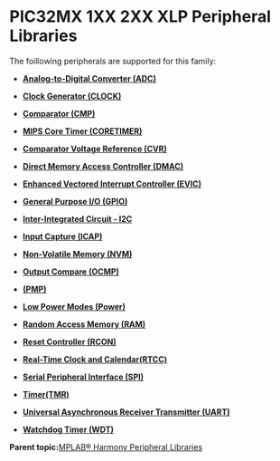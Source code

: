 # PIC32MX 1XX 2XX XLP Peripheral Libraries

The foillowing peripherals are supported for this family:

-   **[Analog-to-Digital Converter \(ADC\)](GUID-7A86AFB2-C2EF-44ED-B393-FE717EEC1C16.md)**  

-   **[Clock Generator \(CLOCK\)](GUID-31C4650F-1B47-42F0-A45F-E72F5627FA02.md)**  

-   **[Comparator \(CMP\)](GUID-F17BE981-0CE8-4C1F-8A22-280FD64FEC4B.md)**  

-   **[MIPS Core Timer \(CORETIMER\)](GUID-0707DBF2-5D28-4D37-BAE7-EB194F1CB63C.md)**  

-   **[Comparator Voltage Reference \(CVR\)](GUID-AFB2AD91-7661-441D-A9E9-E8A794410BF9.md)**  

-   **[Direct Memory Access Controller \(DMAC\)](GUID-2C5A3108-4274-4720-A95E-8017AA500BB4.md)**  

-   **[Enhanced Vectored Interrupt Controller \(EVIC\)](GUID-F600AF2E-CCDD-4C57-B5AC-8D75DD1750C7.md)**  

-   **[General Purpose I/O \(GPIO\)](GUID-FA913A9D-5DA8-49D8-878C-21D79AE2F4BC.md)**  

-   **[Inter-Integrated Circuit - I2C](GUID-84B7C9F3-533A-4A83-9104-9196F8070FF2.md)**  

-   **[Input Capture \(ICAP\)](GUID-E126A9DC-A2E6-405E-85E7-9FB676BDEBD2.md)**  

-   **[Non-Volatile Memory \(NVM\)](GUID-DBFE92F8-C187-4C24-98FB-E04BB9C2248E.md)**  

-   **[Output Compare \(OCMP\)](GUID-B86A6AAC-1577-4BDA-9CB1-5E0BA2789DD9.md)**  

-   **[\(PMP\)](GUID-DA0EF437-EF86-4341-BD1A-DA8600DBFECE.md)**  

-   **[Low Power Modes \(Power\)](GUID-E9B62E77-7033-44DD-BDB2-16E93E627057.md)**  

-   **[Random Access Memory \(RAM\)](GUID-44C7C165-2CEA-496A-B4F3-4181CBA26476.md)**  

-   **[Reset Controller \(RCON\)](GUID-5020ED3A-9207-4202-977A-93B1BF946E65.md)**  

-   **[Real-Time Clock and Calendar\(RTCC\)](GUID-B5E44A99-95D2-4582-B651-D06671D5F8D8.md)**  

-   **[Serial Peripheral Interface \(SPI\)](GUID-246C53F6-3912-4437-AEC8-C2262CEF3EF6.md)**  

-   **[Timer\(TMR\)](GUID-4FD9BFDE-4887-4C40-B254-C39D2B1DE0F5.md)**  

-   **[Universal Asynchronous Receiver Transmitter \(UART\)](GUID-12BEB185-3D34-4589-A74C-34A758C5DAB7.md)**  

-   **[Watchdog Timer \(WDT\)](GUID-150A6728-E8C8-4A67-9FCB-E524A8863357.md)**  


**Parent topic:**[MPLAB® Harmony Peripheral Libraries](GUID-B8856C06-A407-4AD1-8E21-0A85BE055F0E.md)

